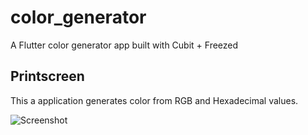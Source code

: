 # color_generator

A Flutter color generator app built with Cubit + Freezed

## Printscreen

This a application generates color from RGB and Hexadecimal values.

![Screenshot](screenshots/home.png)

